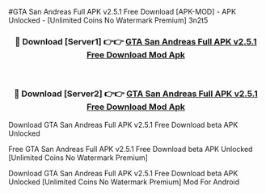 #GTA San Andreas Full APK v2.5.1 Free Download [APK-MOD] - APK Unlocked - [Unlimited Coins No Watermark Premium] 3n2t5



<div align="center">

<h3>🔴 Download [Server1] 👉👉 <a href="https://momento.my/?title=GTA_San_Andreas_Full_APK_v2.5.1_Free_Download">GTA San Andreas Full APK v2.5.1 Free Download Mod Apk</a></h3><br>

<h3>🔴 Download [Server2] 👉👉 <a href="https://momento.my/?title=GTA_San_Andreas_Full_APK_v2.5.1_Free_Download">GTA San Andreas Full APK v2.5.1 Free Download Mod Apk</a></h3>
</div>



Download GTA San Andreas Full APK v2.5.1 Free Download beta APK Unlocked

Free GTA San Andreas Full APK v2.5.1 Free Download beta APK Unlocked [Unlimited Coins No Watermark Premium]

Download GTA San Andreas Full APK v2.5.1 Free Download beta APK Unlocked [Unlimited Coins No Watermark Premium] Mod For Android
